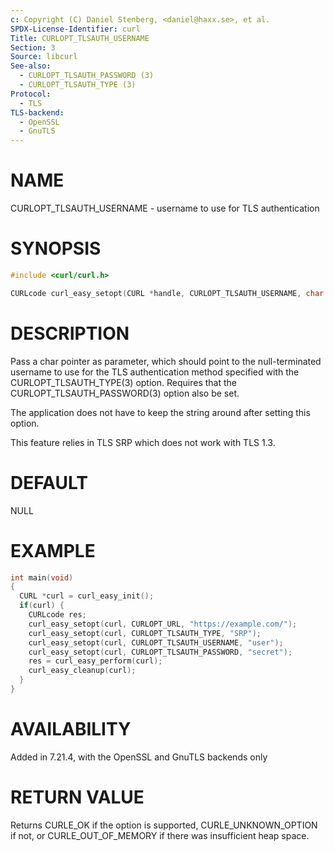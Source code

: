 ```yaml
---
c: Copyright (C) Daniel Stenberg, <daniel@haxx.se>, et al.
SPDX-License-Identifier: curl
Title: CURLOPT_TLSAUTH_USERNAME
Section: 3
Source: libcurl
See-also:
  - CURLOPT_TLSAUTH_PASSWORD (3)
  - CURLOPT_TLSAUTH_TYPE (3)
Protocol:
  - TLS
TLS-backend:
  - OpenSSL
  - GnuTLS
---
```


# NAME

CURLOPT_TLSAUTH_USERNAME - username to use for TLS authentication

# SYNOPSIS

~~~c
#include <curl/curl.h>

CURLcode curl_easy_setopt(CURL *handle, CURLOPT_TLSAUTH_USERNAME, char *user);
~~~

# DESCRIPTION

Pass a char pointer as parameter, which should point to the null-terminated
username to use for the TLS authentication method specified with the
CURLOPT_TLSAUTH_TYPE(3) option. Requires that the
CURLOPT_TLSAUTH_PASSWORD(3) option also be set.

The application does not have to keep the string around after setting this
option.

This feature relies in TLS SRP which does not work with TLS 1.3.

# DEFAULT

NULL

# EXAMPLE

~~~c
int main(void)
{
  CURL *curl = curl_easy_init();
  if(curl) {
    CURLcode res;
    curl_easy_setopt(curl, CURLOPT_URL, "https://example.com/");
    curl_easy_setopt(curl, CURLOPT_TLSAUTH_TYPE, "SRP");
    curl_easy_setopt(curl, CURLOPT_TLSAUTH_USERNAME, "user");
    curl_easy_setopt(curl, CURLOPT_TLSAUTH_PASSWORD, "secret");
    res = curl_easy_perform(curl);
    curl_easy_cleanup(curl);
  }
}
~~~

# AVAILABILITY

Added in 7.21.4, with the OpenSSL and GnuTLS backends only

# RETURN VALUE

Returns CURLE_OK if the option is supported, CURLE_UNKNOWN_OPTION if not, or
CURLE_OUT_OF_MEMORY if there was insufficient heap space.
